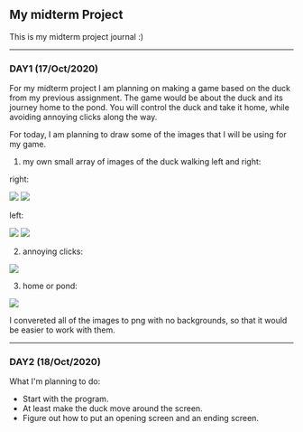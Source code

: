 ## My midterm Project

This is my midterm project journal :)

---

### DAY1 (17/Oct/2020)


For my midterm project I am planning on making a game based on the duck from my previous assignment. The game would be about the duck and its journey home to the pond. You will control the duck and take it home, while avoiding annoying clicks along the way.


For today, I am planning to draw some of the images that I will be using for my game.


1) my own small array of images of the duck walking left and right:


right:

![](https://github.com/FatimaAlmaazmi/introIM/blob/master/pics/right%200.png)
![](https://github.com/FatimaAlmaazmi/introIM/blob/master/pics/right%201.png)


left:

![](https://github.com/FatimaAlmaazmi/introIM/blob/master/pics/left%200.png)
![](https://github.com/FatimaAlmaazmi/introIM/blob/master/pics/left%201.png)


2) annoying clicks:

![](https://github.com/FatimaAlmaazmi/introIM/blob/master/pics/aclick.png)

3) home or pond:

![](https://github.com/FatimaAlmaazmi/introIM/blob/master/pics/home.png)


I convereted all of the images to png with no backgrounds, so that it would be easier to work with them.

----


### DAY2 (18/Oct/2020)


What I'm planning to do:

- Start with the program.
- At least make the duck move around the screen.
- Figure out how to put an opening screen and an ending screen.







